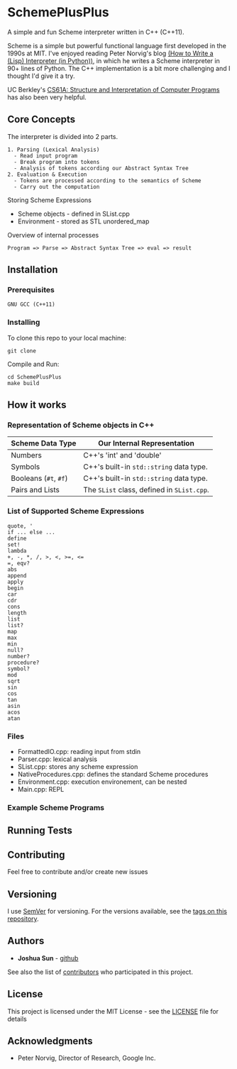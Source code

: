 # SchemePlusPlus
A simple and fun Scheme interpreter written in C++ (C++11). 

Scheme is a simple but powerful functional language first developed in the 1990s at MIT. I've enjoyed reading Peter Norvig's blog [(How to Write a (Lisp) Interpreter (in Python))](http://norvig.com/lispy.html), in which he writes a Scheme interpreter in 90+ lines of Python. The C++ implementation is a bit more challenging and I thought I'd give it a try. 

UC Berkley's [CS61A: Structure and Interpretation of Computer Programs](https://cs61a.org) has also been very helpful.


## Core Concepts

The interpreter is divided into 2 parts.

```
1. Parsing (Lexical Analysis)
  - Read input program
  - Break program into tokens
  - Analysis of tokens according our Abstract Syntax Tree
2. Evaluation & Execution 
  - Tokens are processed according to the semantics of Scheme
  - Carry out the computation
```

Storing Scheme Expressions
  - Scheme objects - defined in SList.cpp
  - Environment - stored as STL unordered_map

Overview of internal processes
```
Program => Parse => Abstract Syntax Tree => eval => result
```

## Installation

### Prerequisites

```
GNU GCC (C++11)
```

### Installing

To clone this repo to your local machine:
```
git clone
```

Compile and Run:
```
cd SchemePlusPlus
make build
```

## How it works

### Representation of Scheme objects in C++
| __Scheme Data Type__  | __Our Internal Representation__                  |
|-----------------------|--------------------------------------------------|
| Numbers               | C++'s 'int' and 'double'                         |
| Symbols               | C++'s built-in `std::string` data type.          |
| Booleans (`#t`, `#f`) | C++'s built-in `std::string` data type.          |
| Pairs and Lists       | The `SList` class, defined in `SList.cpp`.       |

### List of Supported Scheme Expressions
```
quote, '
if ... else ...
define
set!
lambda
+, -, *, /, >, <, >=, <=
=, eqv?
abs
append
apply
begin
car
cdr
cons
length
list
list?
map
max
min
null?
number?
procedure?
symbol?
mod
sqrt
sin
cos
tan
asin
acos
atan
```

### Files
- FormattedIO.cpp: reading input from stdin
- Parser.cpp: lexical analysis
- SList.cpp: stores any scheme expression
- NativeProcedures.cpp: defines the standard Scheme procedures
- Environment.cpp: execution environement, can be nested
- Main.cpp: REPL

### Example Scheme Programs

## Running Tests

## Contributing

Feel free to contribute and/or create new issues

## Versioning

I use [SemVer](http://semver.org/) for versioning. For the versions available, see the [tags on this repository](https://github.com/jsun98/SchemePlusPlus/tags). 

## Authors

* **Joshua Sun** - [github](https://github.com/jsun98)

See also the list of [contributors](https://github.com/your/project/contributors) who participated in this project.

## License

This project is licensed under the MIT License - see the [LICENSE](LICENSE) file for details

## Acknowledgments

* Peter Norvig, Director of Research, Google Inc.

